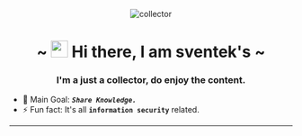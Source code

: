 <p align="center">
<img src="https://user-images.githubusercontent.com/29776892/91670338-21b44100-eb25-11ea-9293-9e39741165c4.png" alt="collector" />
</p>

<h1 style="text-align:center">~ <img src="https://raw.githubusercontent.com/MartinHeinz/MartinHeinz/master/wave.gif" width="30px"> Hi there, I am sventek's ~</h1>
<center>
<h3 align="center">I'm a just a collector, do enjoy the content.</h3>
</center>

- 🥅 Main Goal: **_`Share Knowledge.`_**
- ⚡ Fun fact: It's all **`information security`** related.
---
